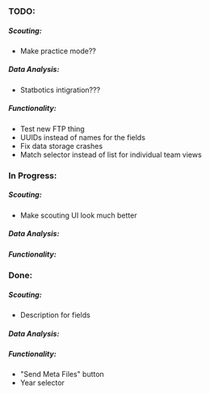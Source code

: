 ### TODO:
##### Scouting:
- Make practice mode??
##### Data Analysis:
- Statbotics intigration???
##### Functionality:
- Test new FTP thing
- UUIDs instead of names for the fields
- Fix data storage crashes
- Match selector instead of list for individual team views

### In Progress:
##### Scouting:
- Make scouting UI look much better
##### Data Analysis:
##### Functionality:

### Done:
##### Scouting:
- Description for fields
##### Data Analysis:
##### Functionality:
- "Send Meta Files" button
- Year selector